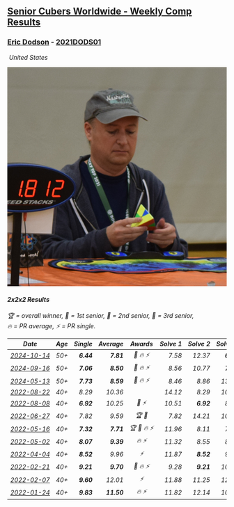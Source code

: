 <style>table {white-space: nowrap;}</style>
<link rel="stylesheet" type="text/css" href="/scw-comp/css/flags.css" />

## [Senior Cubers Worldwide - Weekly Comp Results](/scw-comp/results/)
### [Eric Dodson](README.md) - [2021DODS01](https://www.worldcubeassociation.org/persons/2021DODS01?event=222)

<i class="flag flag-US" />&nbsp;United States

![Eric Dodson](1639144815.png)

#### 2x2x2 Results

<span style="white-space: nowrap;">🏆 = overall winner</span>, <span style="white-space: nowrap;">🥇 = 1st senior</span>, <span style="white-space: nowrap;">🥈 = 2nd senior</span>, <span style="white-space: nowrap;">🥉 = 3rd senior</span>, <span style="white-space: nowrap;">🔥 = PR average</span>, <span style="white-space: nowrap;">⚡ = PR single</span>.

| Date | Age | Single | Average | Awards | Solve 1 | Solve 2 | Solve 3 | Solve 4 | Solve 5 | Video |
| :--: | :--: | --: | --: | :--: | --: | --: | --: | --: | --: | :-- |
| [2024-10-14](../../results/2024-10-14/222.md) | 50+ | **6.44** | **7.81** | 🥉 🔥 ⚡ | 7.58 | 12.37 | **6.44** | 8.63 | 7.22 | [Desktop](https://www.facebook.com/events/892899002359105/permalink/894044362244569) / [Mobile](https://m.facebook.com/events/892899002359105?view=permalink&id=894044362244569) |
| [2024-09-16](../../results/2024-09-16/222.md) | 50+ | **7.06** | **8.50** | 🥉 🔥 ⚡ | 8.56 | 10.77 | **7.06** | 8.64 | 8.31 | [Desktop](https://www.facebook.com/events/1432335554111064/permalink/1433734330637853) / [Mobile](https://m.facebook.com/events/1432335554111064?view=permalink&id=1433734330637853) |
| [2024-05-13](../../results/2024-05-13/222.md) | 50+ | **7.73** | **8.59** | 🥉 🔥 ⚡ | 8.46 | 8.86 | 13.54 | **7.73** | 8.45 | [Desktop](https://www.facebook.com/events/800074235387553/permalink/801947838533526) / [Mobile](https://m.facebook.com/events/800074235387553?view=permalink&id=801947838533526) |
| [2022-08-22](../../results/2022-08-22/222.md) | 40+ | 8.29 | 10.36 |  | 14.12 | 8.29 | 10.79 | 10.96 | 9.33 | [Desktop](https://www.facebook.com/events/1050714292295463/permalink/1051007062266186) / [Mobile](https://m.facebook.com/events/1050714292295463?view=permalink&id=1051007062266186) |
| [2022-08-08](../../results/2022-08-08/222.md) | 40+ | **6.92** | 10.25 | 🥉 ⚡ | 10.51 | **6.92** | 8.74 | 11.49 | 12.32 | [Desktop](https://www.facebook.com/events/825089031814345/permalink/833552127634702) / [Mobile](https://m.facebook.com/events/825089031814345?view=permalink&id=833552127634702) |
| [2022-06-27](../../results/2022-06-27/222.md) | 40+ | 7.82 | 9.59 | 🏆 🥇 | 7.82 | 14.21 | 10.00 | 8.10 | 10.67 | [Desktop](https://www.facebook.com/events/442599294039591/permalink/450988703200650) / [Mobile](https://m.facebook.com/events/442599294039591?view=permalink&id=450988703200650) |
| [2022-05-16](../../results/2022-05-16/222.md) | 40+ | **7.32** | **7.71** | 🏆 🥇 🔥 ⚡ | 11.96 | 8.11 | 7.36 | **7.32** | 7.65 | [Desktop](https://www.facebook.com/events/359265572736727/permalink/367747015221916) / [Mobile](https://m.facebook.com/events/359265572736727?view=permalink&id=367747015221916) |
| [2022-05-02](../../results/2022-05-02/222.md) | 40+ | **8.07** | **9.39** | 🔥 ⚡ | 11.32 | 8.55 | 8.97 | **8.07** | 10.66 | [Desktop](https://www.facebook.com/events/5764445473571551/permalink/5804032772946154) / [Mobile](https://m.facebook.com/events/5764445473571551?view=permalink&id=5804032772946154) |
| [2022-04-04](../../results/2022-04-04/222.md) | 40+ | **8.52** | 9.96 | ⚡ | 11.87 | **8.52** | 9.94 | 11.34 | 8.61 | [Desktop](https://www.facebook.com/events/655069328915915/permalink/662685828154265) / [Mobile](https://m.facebook.com/events/655069328915915?view=permalink&id=662685828154265) |
| [2022-02-21](../../results/2022-02-21/222.md) | 40+ | **9.21** | **9.70** | 🥉 🔥 ⚡ | 9.28 | **9.21** | 10.47 | 9.34 | 12.46 | [Desktop](https://www.facebook.com/events/509549287201075/permalink/518753962947274) / [Mobile](https://m.facebook.com/events/509549287201075?view=permalink&id=518753962947274) |
| [2022-02-07](../../results/2022-02-07/222.md) | 40+ | **9.60** | 12.01 | ⚡ | 11.88 | 11.25 | 12.91 | 15.58 | **9.60** | [Desktop](https://www.facebook.com/events/1012592279358180/permalink/1020775208539887) / [Mobile](https://m.facebook.com/events/1012592279358180?view=permalink&id=1020775208539887) |
| [2022-01-24](../../results/2022-01-24/222.md) | 40+ | **9.83** | **11.50** | 🔥 ⚡ | 11.82 | 12.14 | 10.53 | 20.25 | **9.83** | [Desktop](https://www.facebook.com/events/1729699367421612/permalink/1739848409740041) / [Mobile](https://m.facebook.com/events/1729699367421612?view=permalink&id=1739848409740041) |


<!-- Global site tag (gtag.js) - Google Analytics -->
<script async src="https://www.googletagmanager.com/gtag/js?id=UA-86348435-3"></script>
<script>window.dataLayer = window.dataLayer || []; function gtag() {dataLayer.push(arguments);} gtag('js', new Date()); gtag('config', 'UA-86348435-3');</script>
